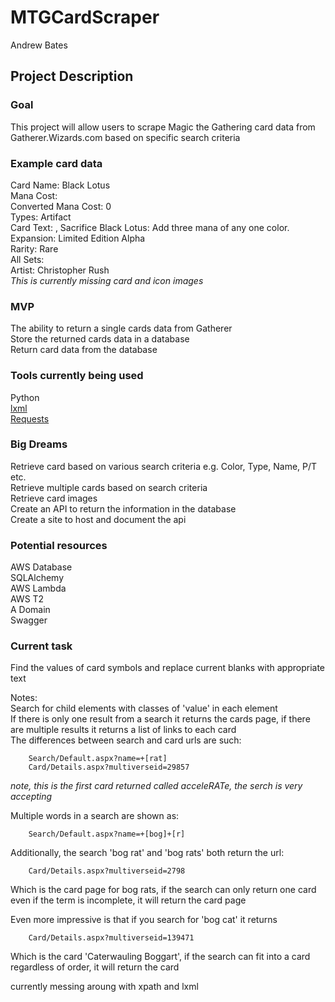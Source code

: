 # MTGCardScraper

Andrew Bates

## Project Description

### Goal

This project will allow users to scrape Magic the Gathering card data from Gatherer.Wizards.com based on specific search criteria

### Example card data

Card Name: Black Lotus  
Mana Cost:  
Converted Mana Cost: 0  
Types: Artifact  
Card Text: , Sacrifice Black Lotus: Add three mana of any one color.  
Expansion: Limited Edition Alpha  
Rarity: Rare  
All Sets:  
Artist: Christopher Rush  
_This is currently missing card and icon images_

### MVP

The ability to return a single cards data from Gatherer  
Store the returned cards data in a database  
Return card data from the database  

### Tools currently being used

Python  
[lxml](https://lxml.de/)  
[Requests](https://requests.readthedocs.io/en/master/)

### Big Dreams

Retrieve card based on various search criteria e.g.  Color, Type, Name, P/T etc.  
Retrieve multiple cards based on search criteria  
Retrieve card images  
Create an API to return the information in the database  
Create a site to host and document the api  

### Potential resources

AWS Database  
SQLAlchemy  
AWS Lambda  
AWS T2  
A Domain  
Swagger  

### Current task

Find the values of card symbols and replace current blanks with appropriate text  

Notes:  
Search for child elements with classes of 'value' in each element  
If there is only one result from a search it returns the cards page, if there are multiple results it returns a list of links to each card  
The differences between search and card urls are such:  

        Search/Default.aspx?name=+[rat]
        Card/Details.aspx?multiverseid=29857  

_note, this is the first card returned called acceleRATe, the serch is very accepting_
 
Multiple words in a search are shown as:

        Search/Default.aspx?name=+[bog]+[r]

Additionally, the search 'bog rat' and 'bog rats' both return the url:  

        Card/Details.aspx?multiverseid=2798

Which is the card page for bog rats, if the search can only return one card even if the term is incomplete, it will return the card page  
 
Even more impressive is that if you search for 'bog cat' it returns

        Card/Details.aspx?multiverseid=139471

Which is the card 'Caterwauling Boggart', if the search can fit into a card regardless of order, it will return the card 


currently messing aroung with xpath and lxml
